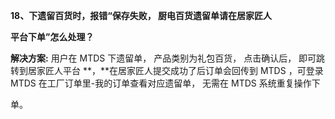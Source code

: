 <a name="bookmark122"></a>**18、下遗留百货时，报错“保存失败， 厨电百货遗留单请在居家匠人**

**平台下单”怎么处理？**




**解决方案:** 用户在 MTDS 下遗留单， 产品类别为礼包百货， 点击确认后，  即可跳 转到居家匠人平台 **，**在居家匠人提交成功了后订单会回传到  MTDS ，可登录 MTDS 在工厂订单里-我的订单查看对应遗留单， 无需在 MTDS 系统重复操作下

单。

